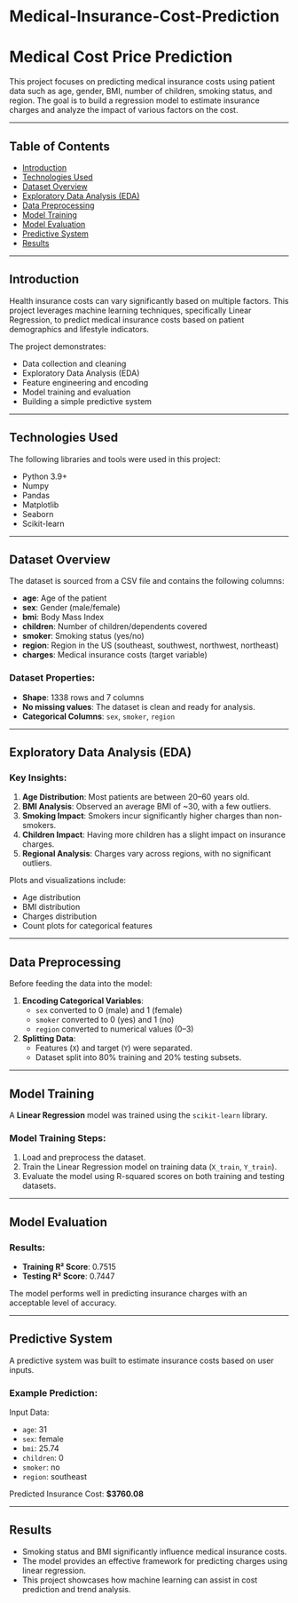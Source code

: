 # Medical-Insurance-Cost-Prediction
# Medical Cost Price Prediction

This project focuses on predicting medical insurance costs using patient data such as age, gender, BMI, number of children, smoking status, and region. The goal is to build a regression model to estimate insurance charges and analyze the impact of various factors on the cost.

---

## Table of Contents
- [Introduction](#introduction)
- [Technologies Used](#technologies-used)
- [Dataset Overview](#dataset-overview)
- [Exploratory Data Analysis (EDA)](#exploratory-data-analysis-eda)
- [Data Preprocessing](#data-preprocessing)
- [Model Training](#model-training)
- [Model Evaluation](#model-evaluation)
- [Predictive System](#predictive-system)
- [Results](#results)

---

## Introduction

Health insurance costs can vary significantly based on multiple factors. This project leverages machine learning techniques, specifically Linear Regression, to predict medical insurance costs based on patient demographics and lifestyle indicators.

The project demonstrates:
- Data collection and cleaning
- Exploratory Data Analysis (EDA)
- Feature engineering and encoding
- Model training and evaluation
- Building a simple predictive system

---

## Technologies Used

The following libraries and tools were used in this project:

- Python 3.9+
- Numpy
- Pandas
- Matplotlib
- Seaborn
- Scikit-learn

---

## Dataset Overview

The dataset is sourced from a CSV file and contains the following columns:
- **age**: Age of the patient
- **sex**: Gender (male/female)
- **bmi**: Body Mass Index
- **children**: Number of children/dependents covered
- **smoker**: Smoking status (yes/no)
- **region**: Region in the US (southeast, southwest, northwest, northeast)
- **charges**: Medical insurance costs (target variable)

### Dataset Properties:
- **Shape**: 1338 rows and 7 columns
- **No missing values**: The dataset is clean and ready for analysis.
- **Categorical Columns**: `sex`, `smoker`, `region`

---

## Exploratory Data Analysis (EDA)

### Key Insights:
1. **Age Distribution**: Most patients are between 20–60 years old.
2. **BMI Analysis**: Observed an average BMI of ~30, with a few outliers.
3. **Smoking Impact**: Smokers incur significantly higher charges than non-smokers.
4. **Children Impact**: Having more children has a slight impact on insurance charges.
5. **Regional Analysis**: Charges vary across regions, with no significant outliers.

Plots and visualizations include:
- Age distribution
- BMI distribution
- Charges distribution
- Count plots for categorical features

---

## Data Preprocessing

Before feeding the data into the model:
1. **Encoding Categorical Variables**:
    - `sex` converted to 0 (male) and 1 (female)
    - `smoker` converted to 0 (yes) and 1 (no)
    - `region` converted to numerical values (0–3)
2. **Splitting Data**: 
    - Features (`X`) and target (`Y`) were separated.
    - Dataset split into 80% training and 20% testing subsets.

---

## Model Training

A **Linear Regression** model was trained using the `scikit-learn` library.

### Model Training Steps:
1. Load and preprocess the dataset.
2. Train the Linear Regression model on training data (`X_train`, `Y_train`).
3. Evaluate the model using R-squared scores on both training and testing datasets.

---

## Model Evaluation

### Results:
- **Training R² Score**: 0.7515
- **Testing R² Score**: 0.7447

The model performs well in predicting insurance charges with an acceptable level of accuracy.

---

## Predictive System

A predictive system was built to estimate insurance costs based on user inputs.

### Example Prediction:
Input Data: 
- `age`: 31
- `sex`: female
- `bmi`: 25.74
- `children`: 0
- `smoker`: no
- `region`: southeast

Predicted Insurance Cost: **$3760.08**

---

## Results

- Smoking status and BMI significantly influence medical insurance costs.
- The model provides an effective framework for predicting charges using linear regression.
- This project showcases how machine learning can assist in cost prediction and trend analysis.

